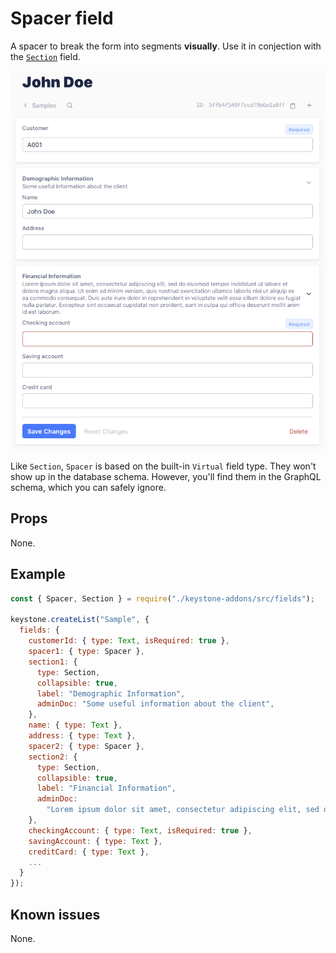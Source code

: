 # Spacer field

A spacer to break the form into segments **visually**. Use it in conjection with 
the [`Section`](./section.md) field.

![spacer](./spacer-screenshot.png)

Like `Section`, `Spacer` is based on the built-in `Virtual` field type. They won't show up in the database schema. However, you'll find them in the GraphQL schema, which you can safely ignore.

## Props

None.

## Example

```javascript
const { Spacer, Section } = require("./keystone-addons/src/fields");

keystone.createList("Sample", {
  fields: {
    customerId: { type: Text, isRequired: true },
    spacer1: { type: Spacer },
    section1: {
      type: Section,
      collapsible: true,
      label: "Demographic Information",
      adminDoc: "Some useful information about the client",
    },
    name: { type: Text },
    address: { type: Text },
    spacer2: { type: Spacer },
    section2: {
      type: Section,
      collapsible: true,
      label: "Financial Information",
      adminDoc:
        "Lorem ipsum dolor sit amet, consectetur adipiscing elit, sed do eiusmod tempor incididunt ut labore et dolore magna aliqua. Ut enim ad minim veniam, quis nostrud exercitation ullamco laboris nisi ut aliquip ex ea commodo consequat. Duis aute irure dolor in reprehenderit in voluptate velit esse cillum dolore eu fugiat nulla pariatur. Excepteur sint occaecat cupidatat non proident, sunt in culpa qui officia deserunt mollit anim id est laborum.",
    },
    checkingAccount: { type: Text, isRequired: true },
    savingAccount: { type: Text },
    creditCard: { type: Text },
    ...
  }
});

```

## Known issues

None.